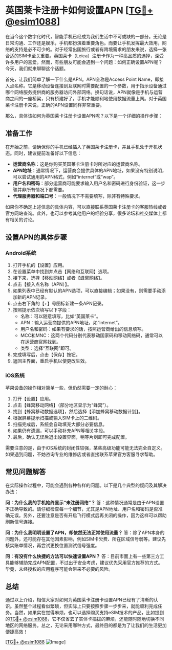 # 英国莱卡注册卡如何设置APN [[TG💪+ @esim1088](https://t.me/s/esim1088)]

在当今这个数字化时代，智能手机已经成为我们生活中不可或缺的一部分。无论是日常沟通、工作还是娱乐，手机都扮演着重要角色。而要让手机发挥最大效用，网络的支持是必不可少的。对于经常出国旅行或者有跨境需求的朋友来说，选择一张合适的SIM卡至关重要。英国莱卡（Leica）注册卡作为一种高品质的选择，深受许多用户的喜爱。然而，有些朋友可能会遇到一个问题：如何正确设置APN呢？今天，我们就来聊聊这个话题。

首先，让我们简单了解一下什么是APN。APN全称是Access Point Name，即接入点名称。它是移动设备连接到互联网时需要配置的一个参数，用于指示设备通过哪个网络服务提供商的服务器访问外部网络。换句话说，APN就像是手机与运营商之间的一座桥梁，只有桥建好了，手机才能顺利地使用数据流量上网。对于英国莱卡注册卡来说，正确的APN设置同样非常重要。

那么，具体该如何为英国莱卡注册卡设置APN呢？以下是一个详细的操作步骤：

## 准备工作

在开始之前，请确保你的手机已经插入了英国莱卡注册卡，并且手机处于开机状态。同时，建议提前准备好以下信息：
- **运营商名称**：这是你购买英国莱卡注册卡时所对应的运营商名称。
- **APN地址**：通常情况下，运营商会提供具体的APN地址，如果没有特别说明，可以尝试通用的APN格式，例如“internet”或“wap”。
- **用户名和密码**：部分运营商可能要求输入用户名和密码进行身份验证，这一步骤并非所有情况下都需要。
- **代理服务器和端口号**：一般情况下不需要填写，除非有特殊要求。

如果你不确定上述信息的具体内容，可以直接联系英国莱卡注册卡的客服热线或者官方网站查询。此外，也可以参考其他用户的经验分享，很多论坛和社交媒体上都有相关的讨论。

## 设置APN的具体步骤

### Android系统

1. 打开手机的【设置】应用。
2. 在设置菜单中找到并点击【网络和互联网】选项。
3. 接下来，选择【移动网络】或者【蜂窝网络】。
4. 点击【接入点名称（APN）】。
5. 如果列表中已经有默认的APN选项，可以直接编辑；如果没有，则需要手动添加新的APN记录。
6. 点击右下角的【+】号图标新建一条APN记录。
7. 按照提示依次填写以下字段：
   - 名称：可以随意填写，比如“英国莱卡”。
   - APN：输入运营商提供的APN地址，如“internet”。
   - 用户名和密码：如果有要求的话，按照运营商给出的信息填写。
   - MCC和MNC：这两个代码分别代表移动国家码和移动网络码，通常可以在运营商官网找到。
   - 类型：选择“互联网”即可。
8. 完成填写后，点击【保存】按钮。
9. 返回主界面，重启手机以使更改生效。

### iOS系统

苹果设备的操作相对简单一些，但仍然需要一定的耐心：
1. 打开【设置】应用。
2. 点击【蜂窝移动网络】（部分地区显示为“蜂窝”）。
3. 找到【蜂窝移动数据选项】，然后选择【添加蜂窝移动数据计划】。
4. 根据屏幕提示扫描或输入SIM卡上的二维码。
5. 扫描完成后，系统会自动填充大部分必要信息。
6. 如果仍有遗漏，可以手动补充APN等相关字段。
7. 最后，确认无误后退出设置界面，稍等片刻即可完成配置。

需要注意的是，由于iOS系统的封闭性较强，某些高级功能可能无法完全自定义。如果遇到问题，不妨咨询专业的维修店或者直接联系苹果官方客服寻求帮助。

## 常见问题解答

在实际操作过程中，可能会遇到各种各样的问题。以下是几个典型的疑问及其解决办法：

**问：为什么我的手机始终显示“未注册网络”？**
答：这种情况通常是由于APN设置不正确导致的。请仔细检查每一个细节，尤其是APN地址、用户名和密码是否准确无误。另外，还要注意是否有开启飞行模式后再关闭的操作，因为这样可以帮助刷新信号连接。

**问：为什么我明明设置了APN，却依然无法正常使用流量？**
答：除了APN本身的问题外，还可能存在其他因素影响，例如SIM卡欠费、所在区域信号弱等。建议先核实账单情况，再尝试更换位置测试信号强度。

**问：有没有什么快捷的方法可以快速设置APN？**
答：目前市面上有一些第三方工具能够辅助完成APN配置，不过出于安全考虑，建议优先采用官方推荐的方式。毕竟，未经授权的应用程序可能会带来不必要的风险。

## 总结

通过以上介绍，相信大家对如何为英国莱卡注册卡设置APN已经有了清晰的认识。虽然整个过程看似繁琐，但实际上只要按照步骤一步步来，就能顺利完成任务。当然，如果实在觉得麻烦，也可以选择购买支持eSIM技术的产品，比如提到的[TG💪+ @esim1088](https://t.me/s/esim1088)，它不仅省去了实体卡插拔的麻烦，还能随时随地切换不同地区的网络服务。总之，无论采用哪种方式，最终目的都是为了让我们的生活更加便捷高效！

[[TG💪+ @esim1088](https://t.me/s/esim1088) ![Image](https://i.postimg.cc/4NQfJmqS/Snipaste-2025-05-13-00-14-12.png)]